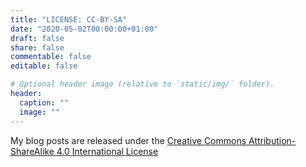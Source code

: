 ```yaml
---
title: "LICENSE: CC-BY-SA"
date: "2020-05-02T00:00:00+01:00"
draft: false
share: false
commentable: false
editable: false

# Optional header image (relative to `static/img/` folder).
header:
  caption: ""
  image: ""
---
```

My blog posts are released under the [Creative Commons Attribution-ShareAlike 4.0 International License](https://creativecommons.org/licenses/by-sa/4.0/)

